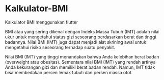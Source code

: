 # Kalkulator-BMI
Kalkulator BMI menggunakan flutter

BMI atau yang sering dikenal dengan Indeks Massa Tubuh (IMT) adalah nilai ukur untuk mengetahui status gizi seseorang berdasarkan berat dan tinggi badannya. Nilai BMI (IMT) juga dapat menjadi alat skrining awal untuk mengetahui risiko seseorang terhadap suatu penyakit.

Nilai BMI (IMT) yang tinggi menandakan bahwa Anda kelebihan berat badan (overweight atau obesitas). Sementara nilai BMI (IMT) yang rendah artinya Anda kekurangan gizi dan memiliki berat badan rendah. Namun, IMT tidak bisa membedakan persen lemak tubuh dan persen massa otot.
